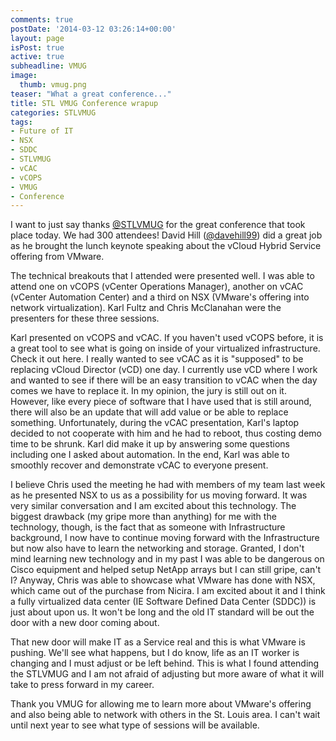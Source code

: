 ```yaml
---
comments: true
postDate: '2014-03-12 03:26:14+00:00'
layout: page
isPost: true
active: true
subheadline: VMUG
image:
  thumb: vmug.png
teaser: "What a great conference..."
title: STL VMUG Conference wrapup
categories: STLVMUG
tags:
- Future of IT
- NSX
- SDDC
- STLVMUG
- vCAC
- vCOPS
- VMUG
- Conference
---
```

I want to just say thanks [@STLVMUG](https://twitter.com/stlvmug) for the great conference that took place today. We had 300 attendees! David Hill ([@davehill99](https://twitter.com/davehill99)) did a great job as he brought the lunch keynote speaking about the vCloud Hybrid Service offering from VMware.

The technical breakouts that I attended were presented well. I was able to attend one on vCOPS (vCenter Operations Manager), another on vCAC (vCenter Automation Center) and a third on NSX (VMware's offering into network virtualization). Karl Fultz and Chris McClanahan were the presenters for these three sessions.

Karl presented on vCOPS and vCAC. If you haven't used vCOPS before, it is a great tool to see what is going on inside of your virtualized infrastructure. Check it out here. I really wanted to see vCAC as it is "supposed" to be replacing vCloud Director (vCD) one day. I currently use vCD where I work and wanted to see if there will be an easy transition to vCAC when the day comes we have to replace it. In my opinion, the jury is still out on it. However, like every piece of software that I have used that is still around, there will also be an update that will add value or be able to replace something. Unfortunately, during the vCAC presentation, Karl's laptop decided to not cooperate with him and he had to reboot, thus costing demo time to be shrunk. Karl did make it up by answering some questions including one I asked about automation. In the end, Karl was able to smoothly recover and demonstrate vCAC to everyone present.

I believe Chris used the meeting he had with members of my team last week as he presented NSX to us as a possibility for us moving forward. It was very similar conversation and I am excited about this technology. The biggest drawback (my gripe more than anything) for me with the technology, though, is the fact that as someone with Infrastructure background, I now have to continue moving forward with the Infrastructure but now also have to learn the networking and storage. Granted, I don't mind learning new technology and in my past I was able to be dangerous on Cisco equipment and helped setup NetApp arrays but I can still gripe, can't I? Anyway, Chris was able to showcase what VMware has done with NSX, which came out of the purchase from Nicira. I am excited about it and I think a fully virtualized data center (IE Software Defined Data Center (SDDC)) is just about upon us. It won't be long and the old IT standard will be out the door with a new door coming about.

That new door will make IT as a Service real and this is what VMware is pushing. We'll see what happens, but I do know, life as an IT worker is changing and I must adjust or be left behind. This is what I found attending the STLVMUG and I am not afraid of adjusting but more aware of what it will take to press forward in my career.

Thank you VMUG for allowing me to learn more about VMware's offering and also being able to network with others in the St. Louis area. I can't wait until next year to see what type of sessions will be available.
